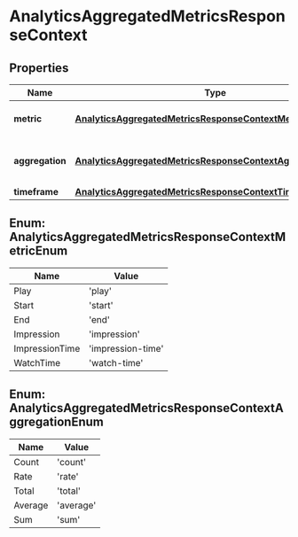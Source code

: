 
# AnalyticsAggregatedMetricsResponseContext

## Properties

Name | Type | Description | Notes
------------ | ------------- | ------------- | -------------
**metric** | [**AnalyticsAggregatedMetricsResponseContextMetricEnum**](#AnalyticsAggregatedMetricsResponseContextMetricEnum) | Returns the metric you selected. |  [optional]
**aggregation** | [**AnalyticsAggregatedMetricsResponseContextAggregationEnum**](#AnalyticsAggregatedMetricsResponseContextAggregationEnum) | Returns the aggregation you selected. |  [optional]
**timeframe** | [**AnalyticsAggregatedMetricsResponseContextTimeframe**](AnalyticsAggregatedMetricsResponseContextTimeframe.md) |  |  [optional]



## Enum: AnalyticsAggregatedMetricsResponseContextMetricEnum

Name | Value
---- | -----
Play | &#39;play&#39;
Start | &#39;start&#39;
End | &#39;end&#39;
Impression | &#39;impression&#39;
ImpressionTime | &#39;impression-time&#39;
WatchTime | &#39;watch-time&#39;



## Enum: AnalyticsAggregatedMetricsResponseContextAggregationEnum

Name | Value
---- | -----
Count | &#39;count&#39;
Rate | &#39;rate&#39;
Total | &#39;total&#39;
Average | &#39;average&#39;
Sum | &#39;sum&#39;



